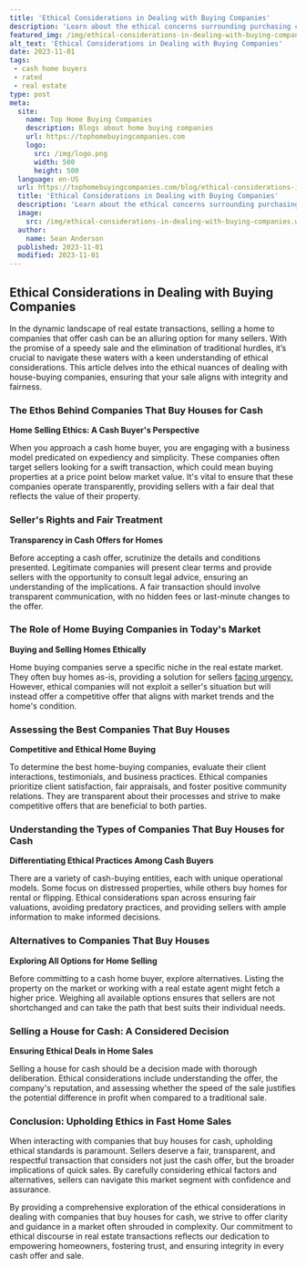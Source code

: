 ```yaml
---
title: 'Ethical Considerations in Dealing with Buying Companies'
description: 'Learn about the ethical concerns surrounding purchasing companies and the considerations that arise, guiding business professionals through responsible decision-making.'
featured_img: /img/ethical-considerations-in-dealing-with-buying-companies.webp
alt_text: 'Ethical Considerations in Dealing with Buying Companies'
date: 2023-11-01
tags:
 - cash home buyers
 - rated
 - real estate
type: post
meta:
  site:
    name: Top Home Buying Companies
    description: Blogs about home buying companies
    url: https://tophomebuyingcompanies.com
    logo:
      src: /img/logo.png
      width: 500
      height: 500
  language: en-US
  url: https://tophomebuyingcompanies.com/blog/ethical-considerations-in-dealing-with-buying-companies
  title: 'Ethical Considerations in Dealing with Buying Companies'
  description: 'Learn about the ethical concerns surrounding purchasing companies and the considerations that arise, guiding business professionals through responsible decision-making.'
  image:
    src: /img/ethical-considerations-in-dealing-with-buying-companies.webp
  author:
    name: Sean Anderson
  published: 2023-11-01
  modified: 2023-11-01
---
```



## Ethical Considerations in Dealing with Buying Companies

In the dynamic landscape of real estate transactions, selling a home to companies that offer cash can be an alluring option for many sellers. With the promise of a speedy sale and the elimination of traditional hurdles, it’s crucial to navigate these waters with a keen understanding of ethical considerations. This article delves into the ethical nuances of dealing with house-buying companies, ensuring that your sale aligns with integrity and fairness.

### The Ethos Behind Companies That Buy Houses for Cash

**Home Selling Ethics: A Cash Buyer's Perspective**

When you approach a cash home buyer, you are engaging with a business model predicated on expediency and simplicity. These companies often target sellers looking for a swift transaction, which could mean buying properties at a price point below market value. It's vital to ensure that these companies operate transparently, providing sellers with a fair deal that reflects the value of their property.

### Seller's Rights and Fair Treatment

**Transparency in Cash Offers for Homes**

Before accepting a cash offer, scrutinize the details and conditions presented. Legitimate companies will present clear terms and provide sellers with the opportunity to consult legal advice, ensuring an understanding of the implications. A fair transaction should involve transparent communication, with no hidden fees or last-minute changes to the offer.

### The Role of Home Buying Companies in Today's Market

**Buying and Selling Homes Ethically**

Home buying companies serve a specific niche in the real estate market. They often buy homes as-is, providing a solution for sellers [facing   urgency.](https://tophomebuyingcompanies.com/blog/the-growth-of-online-home-buying-services) However, ethical companies will not exploit a seller's situation but will instead offer a competitive offer that aligns with market trends and the home's condition.

### Assessing the Best Companies That Buy Houses

**Competitive and Ethical Home Buying**

To determine the best home-buying companies, evaluate their client interactions, testimonials, and business practices. Ethical companies prioritize client satisfaction, fair appraisals, and foster positive community relations. They are transparent about their processes and strive to make competitive offers that are beneficial to both parties.

### Understanding the Types of Companies That Buy Houses for Cash

**Differentiating Ethical Practices Among Cash Buyers**

There are a variety of cash-buying entities, each with unique operational models. Some focus on distressed properties, while others buy homes for rental or flipping. Ethical considerations span across ensuring fair valuations, avoiding predatory practices, and providing sellers with ample information to make informed decisions.

### Alternatives to Companies That Buy Houses

**Exploring All Options for Home Selling**

Before committing to a cash home buyer, explore alternatives. Listing the property on the market or working with a real estate agent might fetch a higher price. Weighing all available options ensures that sellers are not shortchanged and can take the path that best suits their individual needs.

### Selling a House for Cash: A Considered Decision

**Ensuring Ethical Deals in Home Sales**

Selling a house for cash should be a decision made with thorough deliberation. Ethical considerations include understanding the offer, the company's reputation, and assessing whether the speed of the sale justifies the potential difference in profit when compared to a traditional sale.

### Conclusion: Upholding Ethics in Fast Home Sales

When interacting with companies that buy houses for cash, upholding ethical standards is paramount. Sellers deserve a fair, transparent, and respectful transaction that considers not just the cash offer, but the broader implications of quick sales. By carefully considering ethical factors and alternatives, sellers can navigate this market segment with confidence and assurance.

By providing a comprehensive exploration of the ethical considerations in dealing with companies that buy houses for cash, we strive to offer clarity and guidance in a market often shrouded in complexity. Our commitment to ethical discourse in real estate transactions reflects our dedication to empowering homeowners, fostering trust, and ensuring integrity in every cash offer and sale.